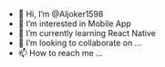 - 👋 Hi, I’m @Aljoker1598
- 👀 I’m interested in Mobile App
- 🌱 I’m currently learning React Native
- 💞️ I’m looking to collaborate on ...
- 📫 How to reach me ...

<!---
Aljoker1598/Aljoker1598 is a ✨ special ✨ repository because its `README.md` (this file) appears on your GitHub profile.
You can click the Preview link to take a look at your changes.
--->

